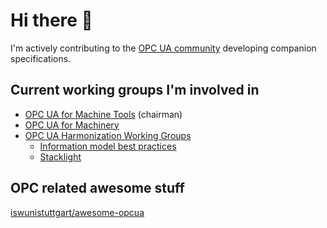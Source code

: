 <!--
**GoetzGoerisch/GoetzGoerisch** is a ✨ _special_ ✨ repository because its `README.md` (this file) appears on your GitHub profile.

Here are some ideas to get you started:

- 🔭 I’m currently working on [Sample-Server](https://github.com/umati/Sample-Server)
- 🌱 I’m currently learning ...
- 👯 I’m looking to collaborate on ...
- 🤔 I’m looking for help with ...
- 💬 Ask me about OPC UA
- 📫 How to reach me: g.goerisch@vdw.de
- 😄 Pronouns: he/er
-->
# Hi there 👋

I'm actively contributing to the [OPC UA community](https://opcfoundation.org/ "OPC Foundation") developing companion specifications.

## Current working groups I'm involved in

- [OPC UA for Machine Tools](https://opcfoundation.org/markets-collaboration/umati/) (chairman)
- [OPC UA for Machinery](https://opcua.vdma.org/viewer/-/v2article/render/47154710)
- [OPC UA Harmonization Working Groups](https://sites.google.com/opcfoundation.online/opc-harmonization/home)
  - [Information model best practices](https://sites.google.com/opcfoundation.online/opc-harmonization/infomodelbestpractice)
  - [Stacklight](https://sites.google.com/opcfoundation.online/opc-harmonization/stacklights)

## OPC related awesome stuff

[iswunistuttgart/awesome-opcua](https://github.com/iswunistuttgart/awesome-opcua)
